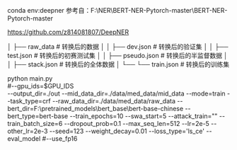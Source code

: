 conda env:deepner
参考自：F:\NER\BERT-NER-Pytorch-master\BERT-NER-Pytorch-master

https://github.com/z814081807/DeepNER

│   ├── raw_data                            # 转换后的数据
│   │   ├── dev.json                        # 转换后的验证集
│   │   ├── test.json                       # 转换后的初赛测试集
│   │   ├── pseudo.json                     # 转换后的半监督数据
│   │   ├── stack.json                      # 转换后的全体数据
│   └── └── train.json                      # 转换后的训练集



python main.py \
#--gpu_ids=$GPU_IDS \
--output_dir=./out --mid_data_dir=./data/med_data/mid_data --mode=train --task_type=crf --raw_data_dir=./data/med_data/raw_data --bert_dir=F:\\pretrained_models\\bert_base\\bert-base-chinese --bert_type=bert-base --train_epochs=10 --swa_start=5 --attack_train="" --train_batch_size=6 --dropout_prob=0.1 --max_seq_len=512 --lr=2e-5 --other_lr=2e-3 --seed=123 --weight_decay=0.01 --loss_type='ls_ce' --eval_model
#--use_fp16